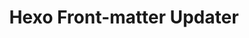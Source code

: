 ---
title: Hexo Front-matter Updater
description: Automatically categorize and tag Hexo blog posts by analyzing their markdown content and updating the front-matter accordingly.
command: |
  claude-code agent hexo-front-matter-updater "$@"
examples:
  - description: Update front-matter for a specific post
    command: claude-code hexo-front-matter-updater /source/_posts/my-new-tech-article.md
  - description: Update front-matter for all posts
    command: claude-code hexo-front-matter-updater /source/_posts/*.md
---